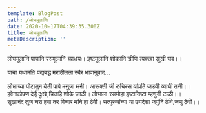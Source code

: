 ```yaml
---
template: BlogPost
path: /लोभमूलानि
date: 2020-10-17T04:39:35.300Z
title: लोभमूलानि
metaDescription: ''
---
```

लोभमूलानि पापानि रसमूलानि व्याधयः। इष्टमूलानि शोकानि त्रीणि त्यक्त्वा सुखी भव।।

याचा यथामति पद्यबद्ध मराठीतला स्वैर भावानुवाद...

लोभाच्या पोटातुन येती पापे मनुजा मनी। आसक्ती जी रुचिरस यांप्रति जडवी व्याधी तनी।।\
हवेनकोपण देई दुःखे,चित्तहि शोके जाळी। लोभाला रसमोहा इष्टानिष्टा म्हणुनी टाळी।।\
सुखानंद तुज नरा हवा तर विचार मनि हा ठेवी। सत्पुरुषांच्या या उपदेशा जपुनि ठेवि,जणु ठेवी।।

